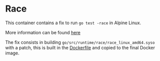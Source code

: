 # Race

This container contains a fix to run `go test -race` in Alpine Linux.

More information can be found [here](https://github.com/golang/go/issues/14481)

The fix consists in building `go/src/runtime/race/race_linux_amd64.syso` with a patch, this is built in the [Dockerfile](https://github.com/qdm12/godevcontainer/blob/master/Dockerfile#L9) and copied to the final Docker image.
